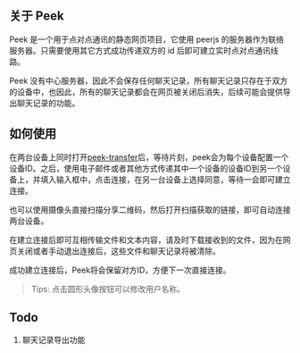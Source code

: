 ## 关于 Peek

Peek 是一个用于点对点通讯的静态网页项目，它使用 peerjs 的服务器作为联络服务器。只需要使用其它方式成功传递双方的 id 后即可建立实时点对点通讯线路。

Peek 没有中心服务器，因此不会保存任何聊天记录，所有聊天记录只存在于双方的设备中，也因此，所有的聊天记录都会在网页被关闭后消失，后续可能会提供导出聊天记录的功能。

## 如何使用

在两台设备上同时打开[peek-transfer](https://peek-transfer.github.io)后，等待片刻，peek会为每个设备配置一个设备ID。之后，使用电子邮件或者其他方式传递其中一个设备的设备ID到另一个设备上，并填入输入框中，点击连接，在另一台设备上选择同意，等待一会即可建立连接。

也可以使用摄像头直接扫描分享二维码，然后打开扫描获取的链接，即可自动连接两台设备。

在建立连接后即可互相传输文件和文本内容，请及时下载接收到的文件，因为在网页关闭或者手动退出连接后，这些文件和聊天记录将被清除。

成功建立连接后，Peek将会保留对方ID，方便下一次直接连接。

> Tips: 点击圆形头像按钮可以修改用户名称。

## Todo

1. 聊天记录导出功能
